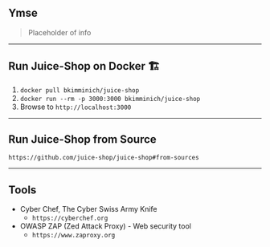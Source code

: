 ## Ymse

> Placeholder of info

---
## Run Juice-Shop on Docker 🏗

1. `docker pull bkimminich/juice-shop`<!-- .element: style="font-size:0.9em"-->
2. `docker run --rm -p 3000:3000 bkimminich/juice-shop`<!-- .element: style="font-size:0.9em"-->
3. Browse to `http://localhost:3000`<!-- .element: style="font-size:0.9em"-->

---
## Run Juice-Shop from Source

`https://github.com/juice-shop/juice-shop#from-sources`<!-- .element: style="font-size:0.9em"-->

---
## Tools

- Cyber Chef,  The Cyber Swiss Army Knife
  - `https://cyberchef.org`
- OWASP ZAP (Zed Attack Proxy) - Web security tool
  - `https://www.zaproxy.org`


